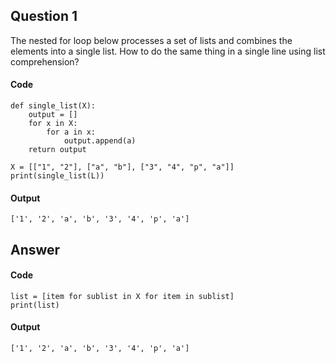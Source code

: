 ## Question 1

The nested for loop below processes a set of lists and combines the elements into a single list. How to do the same thing in a single line using list comprehension?

#### Code
    def single_list(X):
        output = []
        for x in X:
            for a in x:
                output.append(a)
        return output

    X = [["1", "2"], ["a", "b"], ["3", "4", "p", "a"]]
    print(single_list(L))

#### Output
    ['1', '2', 'a', 'b', '3', '4', 'p', 'a']

## Answer
#### Code
    list = [item for sublist in X for item in sublist]
    print(list)

#### Output
    ['1', '2', 'a', 'b', '3', '4', 'p', 'a']
